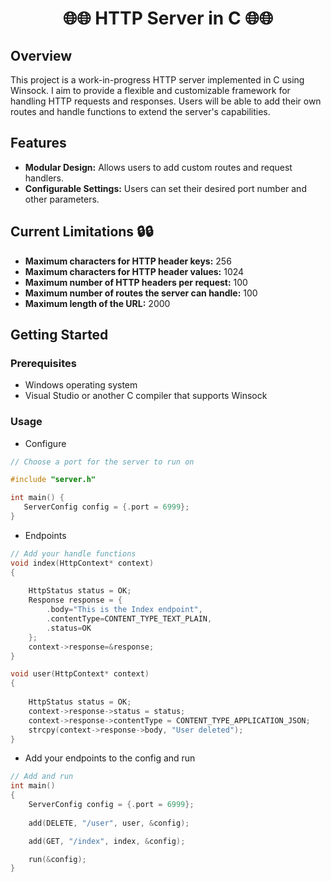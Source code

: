 
<h1 align="center">🌐🌐 HTTP Server in C 🌐🌐</h1>

## Overview

This project is a work-in-progress HTTP server implemented in C using Winsock. I aim to provide a flexible and customizable framework for handling HTTP requests and responses. Users will be able to add their own routes and handle functions to extend the server's capabilities.

## Features

- **Modular Design:** Allows users to add custom routes and request handlers.
- **Configurable Settings:** Users can set their desired port number and other parameters.

## Current Limitations 🔒🔒

  - **Maximum characters for HTTP header keys:** 256
  - **Maximum characters for HTTP header values:** 1024
  - **Maximum number of HTTP headers per request:** 100
  - **Maximum number of routes the server can handle:** 100
  - **Maximum length of the URL:** 2000

## Getting Started

### Prerequisites

- Windows operating system
- Visual Studio or another C compiler that supports Winsock

### Usage

- Configure
```c
// Choose a port for the server to run on

#include "server.h"

int main() {
   ServerConfig config = {.port = 6999};
}
```
- Endpoints
```c
// Add your handle functions
void index(HttpContext* context)
{
	
	HttpStatus status = OK;
	Response response = {
		.body="This is the Index endpoint",
		.contentType=CONTENT_TYPE_TEXT_PLAIN,
		.status=OK
	};
	context->response=&response;
}

void user(HttpContext* context)
{
	
	HttpStatus status = OK;
	context->response->status = status;
	context->response->contentType = CONTENT_TYPE_APPLICATION_JSON;
	strcpy(context->response->body, "User deleted");
}
```
- Add your endpoints to the config and run
```c
// Add and run
int main()
{
	ServerConfig config = {.port = 6999};
	
	add(DELETE, "/user", user, &config);

	add(GET, "/index", index, &config);

	run(&config);
}
